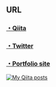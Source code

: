 ## URL

### [・Qiita](https://qiita.com/miyakooti)

### [・Twitter](https://twitter.com/niimaru09)

### [・Portfolio site](https://miyakooti.github.io/kousuke_portofolio/)

[![My Qiita posts](https://qiita-badge.apiapi.app/s/miyakooti/posts.svg)](http://qiita.com/miyakooti)

<!-- ## Doing
- GUI Architecture(MVVM)

## Scheduled

- flutter
- Redux
- Rx
- golang
- swiftGen
- swiftlint
- clean architecture
- 

## Done
- GUI Architecture(MVP)
 -->
